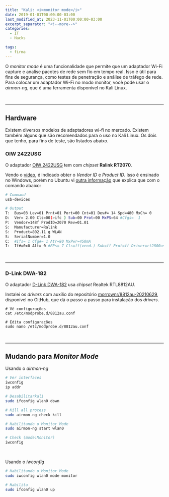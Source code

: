 ```yaml
---
title: "Kali: <i>monitor mode</i>"
date: 2019-01-01T00:00:00-03:00
last_modified_at: 2023-11-01T00:00:00-03:00
excerpt_separator: "<!--more-->"
categories:
  - IT
  - Hacks

tags:
  - firma
---
```


O _monitor mode_ é uma funcionalidade que permite que um adaptador Wi-Fi capture e analise pacotes de rede sem fio em tempo real. Isso é útil para fins de segurança, como testes de penetração e análise de tráfego de rede. Para colocar um adaptador Wi-Fi no modo monitor, você pode usar o _airmon-ng_, que é uma ferramenta disponível no Kali Linux.

<br>

---

## Hardware

Existem diversos modelos de adaptadores wi-fi no mercado. Existem também alguns que são recomendados para o uso no Kali Linux. Os dois que tenho, para fins de teste, são listados abaixo.

### OIW 2422USG

O adaptador [OIW 2422USG](https://www.powernetwork.com.br/produto/adaptador-usb-wireless-oiw-2422usg) tem com _chipset_ **Ralink RT2070**.

Vendo o [vídeo](https://www.youtube.com/watch?v=K1ETBeRQBs4), é indicado obter o _Vendor ID_ e _Product ID_. Isso é ensinado no Windows, porém no Ubuntu vi [outra informação](https://tuxthink.blogspot.com/2011/09/finding-vendor-id-and-product-id-of-usb.html?m=1) que explica que com o comando abaixo:

```bash
# Command
usb-devices

# Output
T:  Bus=03 Lev=01 Prnt=01 Port=00 Cnt=01 Dev#= 14 Spd=480 MxCh= 0
D:  Ver= 2.00 Cls=00(>ifc ) Sub=00 Prot=00 MxPS=64 #Cfgs=  1
P:  Vendor=148f ProdID=2070 Rev=01.01
S:  Manufacturer=Ralink
S:  Product=802.11 g WLAN
S:  SerialNumber=1.0
C:  #Ifs= 1 Cfg#= 1 Atr=80 MxPwr=450mA
I:  If#=0x0 Alt= 0 #EPs= 7 Cls=ff(vend.) Sub=ff Prot=ff Driver=rt2800usb
```

<br>

---

### D-Link DWA-182

O adaptador [D-Link DWA-182](https://www.dlink.com.br/produto/adaptador-wireless-usb-ac1300-dwa-182/) usa _chipset_ Realtek RTL8812AU.

Instalei os _drivers_ com auxílio do repositório [morrownr/8812au-20210629](https://github.com/morrownr/8812au-20210629), disponível no GitHub, que dá o passo a passo para instalação dos _drivers_.

```shell
# Vê configurações
cat /etc/modprobe.d/8812au.conf

# Edita configurações
sudo nano /etc/modprobe.d/8812au.conf
```

<br>

---

## Mudando para *Monitor Mode*

Usando o *airmon-ng*

```bash
# Ver interfaces
iwconfig
ip addr

# Desabilitarkali
sudo ifconfig wlan0 down

# Kill all process
sudo airmon-ng check kill

# Habilitando o Monitor Mode
sudo airmon-ng start wlan0

# Check (mode:Monitor)
iwconfig
```

<br>

Usando o *iwconfig*

```bash
# Habilitando o Monitor Mode
sudo iwconfig wlan0 mode monitor

# Habilita
sudo ifconfig wlan0 up
```
